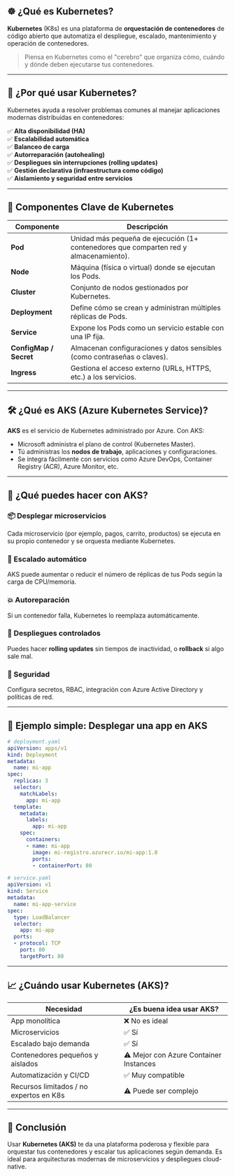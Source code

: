 

## ☸️ ¿Qué es Kubernetes?

**Kubernetes** (K8s) es una plataforma de **orquestación de contenedores** de código abierto que automatiza el despliegue, escalado, mantenimiento y operación de contenedores.

> Piensa en Kubernetes como el "cerebro" que organiza cómo, cuándo y dónde deben ejecutarse tus contenedores.

---

## 🎯 ¿Por qué usar Kubernetes?

Kubernetes ayuda a resolver problemas comunes al manejar aplicaciones modernas distribuidas en contenedores:

✅ **Alta disponibilidad (HA)**  
✅ **Escalabilidad automática**  
✅ **Balanceo de carga**  
✅ **Autorreparación (autohealing)**  
✅ **Despliegues sin interrupciones (rolling updates)**  
✅ **Gestión declarativa (infraestructura como código)**  
✅ **Aislamiento y seguridad entre servicios**

---

## 🔧 Componentes Clave de Kubernetes

| Componente | Descripción |
|------------|-------------|
| **Pod** | Unidad más pequeña de ejecución (1+ contenedores que comparten red y almacenamiento). |
| **Node** | Máquina (física o virtual) donde se ejecutan los Pods. |
| **Cluster** | Conjunto de nodos gestionados por Kubernetes. |
| **Deployment** | Define cómo se crean y administran múltiples réplicas de Pods. |
| **Service** | Expone los Pods como un servicio estable con una IP fija. |
| **ConfigMap / Secret** | Almacenan configuraciones y datos sensibles (como contraseñas o claves). |
| **Ingress** | Gestiona el acceso externo (URLs, HTTPS, etc.) a los servicios. |

---

## 🛠️ ¿Qué es AKS (Azure Kubernetes Service)?

**AKS** es el servicio de Kubernetes administrado por Azure. Con AKS:

- Microsoft administra el plano de control (Kubernetes Master).
- Tú administras los **nodos de trabajo**, aplicaciones y configuraciones.
- Se integra fácilmente con servicios como Azure DevOps, Container Registry (ACR), Azure Monitor, etc.

---

## 🚀 ¿Qué puedes hacer con AKS?

### 📦 Desplegar microservicios
Cada microservicio (por ejemplo, pagos, carrito, productos) se ejecuta en su propio contenedor y se orquesta mediante Kubernetes.

### 🔄 Escalado automático
AKS puede aumentar o reducir el número de réplicas de tus Pods según la carga de CPU/memoria.

### 💥 Autoreparación
Si un contenedor falla, Kubernetes lo reemplaza automáticamente.

### 🚧 Despliegues controlados
Puedes hacer **rolling updates** sin tiempos de inactividad, o **rollback** si algo sale mal.

### 🔐 Seguridad
Configura secretos, RBAC, integración con Azure Active Directory y políticas de red.

---

## 🧪 Ejemplo simple: Desplegar una app en AKS

```yaml
# deployment.yaml
apiVersion: apps/v1
kind: Deployment
metadata:
  name: mi-app
spec:
  replicas: 3
  selector:
    matchLabels:
      app: mi-app
  template:
    metadata:
      labels:
        app: mi-app
    spec:
      containers:
      - name: mi-app
        image: mi-registro.azurecr.io/mi-app:1.0
        ports:
        - containerPort: 80
```

```yaml
# service.yaml
apiVersion: v1
kind: Service
metadata:
  name: mi-app-service
spec:
  type: LoadBalancer
  selector:
    app: mi-app
  ports:
  - protocol: TCP
    port: 80
    targetPort: 80
```

---

## 📈 ¿Cuándo usar Kubernetes (AKS)?

| Necesidad | ¿Es buena idea usar AKS? |
|-----------|---------------------------|
| App monolítica | ❌ No es ideal |
| Microservicios | ✅ Sí |
| Escalado bajo demanda | ✅ Sí |
| Contenedores pequeños y aislados | ⚠️ Mejor con Azure Container Instances |
| Automatización y CI/CD | ✅ Muy compatible |
| Recursos limitados / no expertos en K8s | ⚠️ Puede ser complejo |

---

## 🧠 Conclusión

Usar **Kubernetes (AKS)** te da una plataforma poderosa y flexible para orquestar tus contenedores y escalar tus aplicaciones según demanda. Es ideal para arquitecturas modernas de microservicios y despliegues cloud-native.

